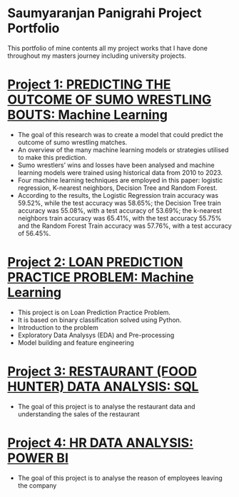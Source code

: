 # Saumyaranjan Panigrahi Project Portfolio
This portfolio of mine contents all my project works that I have done throughout my masters journey including university projects.


# [Project 1: PREDICTING THE OUTCOME OF SUMO WRESTLING BOUTS: Machine Learning](https://github.com/saumyapanigrahi/sumo_wrestling_bouts_prediction)
* The goal of this research was to create a model that could predict the outcome of sumo wrestling matches.
* An overview of the many machine learning models or strategies utilised to make this prediction.
* Sumo wrestlers’ wins and losses have been analysed and machine learning models were trained using historical data from 2010 to 2023.
* Four machine learning techniques are employed in this paper: logistic regression, K-nearest neighbors, Decision Tree and Random Forest.
* According to the results, the Logistic Regression train accuracy was 59.52%, while the test accuracy was 58.65%; the Decision Tree train accuracy was 55.08%, with a test accuracy of 53.69%; the k-nearest neighbors train accuracy was 65.41%, with the test accuracy 55.75% and the Random Forest Train accuracy was 57.76%, with a test accuracy of 56.45%.

# [Project 2: LOAN PREDICTION PRACTICE PROBLEM: Machine Learning](https://github.com/saumyapanigrahi/Loan_Prediction_Practice_Problem)
* This project is on Loan Prediction Practice Problem.
* It is based on binary classification solved using Python.
* Introduction to the problem
* Exploratory Data Analysys (EDA) and Pre-processing
* Model building and feature engineering


# [Project 3: RESTAURANT (FOOD HUNTER) DATA ANALYSIS: SQL](https://github.com/saumyapanigrahi/Food_Hunter_Data_Analysis_SQL_Project_1)
* The goal of this project is to analyse the restaurant data and understanding the sales of the restaurant


# [Project 4: HR DATA ANALYSIS: POWER BI](https://github.com/saumyapanigrahi/HR_Data_Analysis/tree/main)
* The goal of this project is to analyse the reason of employees leaving the company
